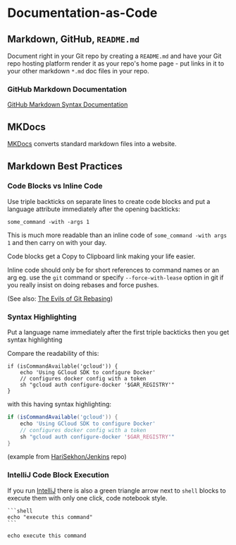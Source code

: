 # Documentation-as-Code

## Markdown, GitHub, `README.md`

Document right in your Git repo by creating a `README.md` and have your Git repo hosting platform render it as your
repo's home page - put links in it to your other markdown `*.md` doc files in your repo.

### GitHub Markdown Documentation

[GitHub Markdown Syntax Documentation](https://docs.github.com/en/get-started/writing-on-github/getting-started-with-writing-and-formatting-on-github/basic-writing-and-formatting-syntax)

## MKDocs

[MKDocs](mkdocs.md) converts standard markdown files into a website.

## Markdown Best Practices

### Code Blocks vs Inline Code

Use triple backticks on separate lines to create code blocks and put a language attribute immediately after the opening
backticks:

```shell
some_command -with -args 1
```

This is much more readable than an inline code of `some_command -with args 1` and then carry on with your day.

Code blocks get a Copy to Clipboard link making your life easier.

Inline code should only be for short references to command names or an arg eg.
use the `git` command or specify `--force-with-lease` option in git if you really insist on doing rebases and force
pushes.

(See also: [The Evils of Git Rebasing](https://medium.com/@harisekhon/the-evils-of-git-rebasing-beec34a607c7))

### Syntax Highlighting

Put a language name immediately after the first triple backticks then you get syntax highlighting

Compare the readability of this:

```
if (isCommandAvailable('gcloud')) {
    echo 'Using GCloud SDK to configure Docker'
    // configures docker config with a token
    sh "gcloud auth configure-docker '$GAR_REGISTRY'"
}
```

with this having syntax highlighting:

```groovy
if (isCommandAvailable('gcloud')) {
    echo 'Using GCloud SDK to configure Docker'
    // configures docker config with a token
    sh "gcloud auth configure-docker '$GAR_REGISTRY'"
}
```

(example from [HariSekhon/Jenkins](https://github.com/HariSekhon/Jenkins) repo)

### IntelliJ Code Block Execution

If you run [IntelliJ](intellij.md) there is also a green triangle arrow next to `shell` blocks to execute them with
only one click, code notebook style.

````
```shell
echo "execute this command"
```
````

```shell
echo execute this command
```
